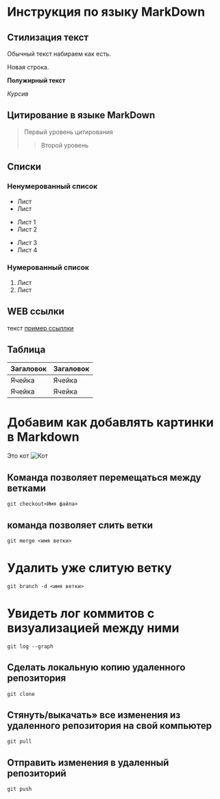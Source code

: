 # Инструкция по языку MarkDown

## Стилизация текст
Обычный текст набираем как есть.

Новая строка.

**Полужирный текст**

*Курсив*

## Цитирование в языке MarkDown
> Первый уровень цитирования
>> Второй уровень

## Списки
### Ненумерованный список
* Лист
* Лист
+ Лист 1
+ Лист 2
- Лист 3
- Лист 4

### Нумерованный список
1. Лист
2. Лист

## WEB ссылки
текст [пример ссыллки](http.example.com "Всплывающая подсказка")

## Таблица

| Загаловок | Загаловок |
|-----------|-----------|
| Ячейка    | Ячейка    |
| Ячейка    | Ячейка    |

# Добавим как добавлять картинки в Markdown
Это кот
![Кот](kot.jpg)

## Команда позволяет перемещаться между ветками
``````
git checkout<Имя файла>
``````
##  команда позволяет слить ветки
``````
git merge <имя ветки>
``````
# Удалить уже слитую ветку

``````
git branch -d <имя ветки>
``````

# Увидеть лог коммитов с визуализацией между ними
``````
git log --graph
``````

## Cделать локальную копию удаленного репозитория
``````
git clone
``````
## Cтянуть/выкачать» все изменения из удаленного репозитория на свой компьютер
``````
git pull
``````
## Отправить изменения в удаленный репозиторий
``````
git push
``````